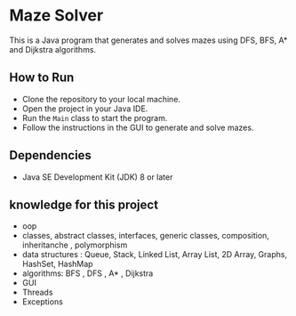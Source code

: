 # Maze Solver
This is a Java program that generates and solves mazes using DFS, BFS, A* and Dijkstra algorithms.

## How to Run
- Clone the repository to your local machine.
- Open the project in your Java IDE.
- Run the `Main` class to start the program.
- Follow the instructions in the GUI to generate and solve mazes.

## Dependencies
- Java SE Development Kit (JDK) 8 or later

## knowledge for this project
- oop
- classes, abstract classes, interfaces, generic classes, composition, inheritanche , polymorphism
- data structures : Queue, Stack, Linked List, Array List, 2D Array, Graphs, HashSet, HashMap
- algorithms: BFS , DFS , A* , Dijkstra
- GUI
- Threads
- Exceptions
